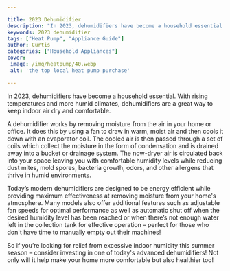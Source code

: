 ```yaml
---

title: 2023 Dehumidifier
description: "In 2023, dehumidifiers have become a household essential. With rising temperatures and more humid climates, dehumidifiers are a gr...see more"
keywords: 2023 dehumidifier
tags: ["Heat Pump", "Appliance Guide"]
author: Curtis
categories: ["Household Appliances"]
cover: 
 image: /img/heatpump/40.webp
 alt: 'the top local heat pump purchase'

---
```


In 2023, dehumidifiers have become a household essential. With rising temperatures and more humid climates, dehumidifiers are a great way to keep indoor air dry and comfortable. 

A dehumidifier works by removing moisture from the air in your home or office. It does this by using a fan to draw in warm, moist air and then cools it down with an evaporator coil. The cooled air is then passed through a set of coils which collect the moisture in the form of condensation and is drained away into a bucket or drainage system. The now-dryer air is circulated back into your space leaving you with comfortable humidity levels while reducing dust mites, mold spores, bacteria growth, odors, and other allergens that thrive in humid environments. 

Today’s modern dehumidifiers are designed to be energy efficient while providing maximum effectiveness at removing moisture from your home's atmosphere. Many models also offer additional features such as adjustable fan speeds for optimal performance as well as automatic shut off when the desired humidity level has been reached or when there’s not enough water left in the collection tank for effective operation – perfect for those who don't have time to manually empty out their machines! 

So if you’re looking for relief from excessive indoor humidity this summer season – consider investing in one of today's advanced dehumidifiers! Not only will it help make your home more comfortable but also healthier too!
